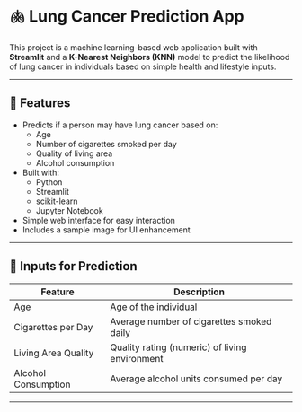 # 🫁 Lung Cancer Prediction App

This project is a machine learning-based web application built with **Streamlit** and a **K-Nearest Neighbors (KNN)** model to predict the likelihood of lung cancer in individuals based on simple health and lifestyle inputs.

---

## 🚀 Features

- Predicts if a person may have lung cancer based on:
  - Age
  - Number of cigarettes smoked per day
  - Quality of living area
  - Alcohol consumption
- Built with:
  - Python
  - Streamlit
  - scikit-learn
  - Jupyter Notebook 
- Simple web interface for easy interaction
- Includes a sample image for UI enhancement

---

## 🧪 Inputs for Prediction

| Feature | Description |
|--------|-------------|
| Age | Age of the individual |
| Cigarettes per Day | Average number of cigarettes smoked daily |
| Living Area Quality | Quality rating (numeric) of living environment |
| Alcohol Consumption | Average alcohol units consumed per day |

---




